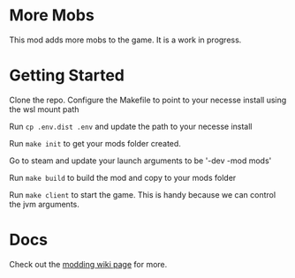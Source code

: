 # More Mobs

This mod adds more mobs to the game. It is a work in progress.

# Getting Started

Clone the repo. Configure the Makefile to point to your necesse install using the wsl mount path

Run `cp .env.dist .env` and update the path to your necesse install

Run `make init` to get your mods folder created.

Go to steam and update your launch arguments to be '-dev -mod mods'

Run `make build` to build the mod and copy to your mods folder

Run `make client` to start the game. This is handy because we can control the jvm arguments.

# Docs

Check out the [modding wiki page](https://necessewiki.com/Modding) for more.
